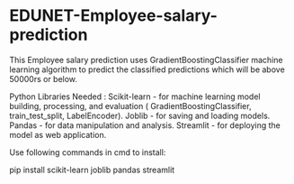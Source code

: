 # EDUNET-Employee-salary-prediction
This Employee salary prediction uses GradientBoostingClassifier machine learning algorithm to predict the classified predictions which will be above 50000rs or below.

Python Libraries Needed :
Scikit-learn - for machine learning model building, processing, and evaluation ( GradientBoostingClassifier, train_test_split, LabelEncoder).
Joblib - for saving and loading models.
Pandas - for data manipulation and analysis.
Streamlit - for deploying the model as web application.

Use following commands in cmd to install:

pip install scikit-learn joblib pandas streamlit
